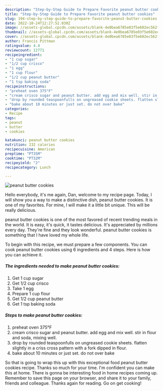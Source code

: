 ```yaml
---
description: "Step-by-Step Guide to Prepare Favorite peanut butter cookies"
title: "Step-by-Step Guide to Prepare Favorite peanut butter cookies"
slug: 194-step-by-step-guide-to-prepare-favorite-peanut-butter-cookies
date: 2022-10-24T12:27:52.030Z
image: //assets-global.cpcdn.com/assets/blank-4e0bea6785e03f5e602ec562f230caae08da540cada707380b4fe1bbebba43da.png
thumbnail: //assets-global.cpcdn.com/assets/blank-4e0bea6785e03f5e602ec562f230caae08da540cada707380b4fe1bbebba43da.png
cover: //assets-global.cpcdn.com/assets/blank-4e0bea6785e03f5e602ec562f230caae08da540cada707380b4fe1bbebba43da.png
author: Francis Pittman
ratingvalue: 4.4
reviewcount: 12771
recipeingredient:
- "1 cup sugar"
- "1/2 cup crisco"
- "1 egg"
- "1 cup flour"
- "1/2 cup peanut butter"
- "1 tsp baking soda"
recipeinstructions:
- "preheat oven 375°F"
- "cream crisco sugar and peanut butter. add egg and mix well. stir in flour and soda, mixing well."
- "drop by rounded teaspoonfulls on ungreased cookie sheets. flatten slightly in a criss cross pattern with a fork dipped in flour."
- "bake about 10 minutes or just set. do not over bake"
categories:
- Recipe
tags:
- peanut
- butter
- cookies

katakunci: peanut butter cookies 
nutrition: 232 calories
recipecuisine: American
preptime: "PT35M"
cooktime: "PT32M"
recipeyield: "2"
recipecategory: Lunch

---
```



![peanut butter cookies](//assets-global.cpcdn.com/assets/blank-4e0bea6785e03f5e602ec562f230caae08da540cada707380b4fe1bbebba43da.png)

Hello everybody, it's me again, Dan, welcome to my recipe page. Today, I will show you a way to make a distinctive dish, peanut butter cookies. It is one of my favorites. For mine, I will make it a little bit unique. This will be really delicious.



peanut butter cookies is one of the most favored of recent trending meals in the world. It is easy, it's quick, it tastes delicious. It's appreciated by millions every day. They're fine and they look wonderful. peanut butter cookies is something that I have loved my whole life.


To begin with this recipe, we must prepare a few components. You can cook peanut butter cookies using 6 ingredients and 4 steps. Here is how you can achieve it.

<!--inarticleads1-->

##### The ingredients needed to make peanut butter cookies:

1. Get 1 cup sugar
1. Get 1/2 cup crisco
1. Take 1 egg
1. Prepare 1 cup flour
1. Get 1/2 cup peanut butter
1. Get 1 tsp baking soda




<!--inarticleads2-->

##### Steps to make peanut butter cookies:

1. preheat oven 375°F
1. cream crisco sugar and peanut butter. add egg and mix well. stir in flour and soda, mixing well.
1. drop by rounded teaspoonfulls on ungreased cookie sheets. flatten slightly in a criss cross pattern with a fork dipped in flour.
1. bake about 10 minutes or just set. do not over bake




So that is going to wrap this up with this exceptional food peanut butter cookies recipe. Thanks so much for your time. I'm confident you can make this at home. There is gonna be interesting food in home recipes coming up. Remember to save this page on your browser, and share it to your family, friends and colleague. Thanks again for reading. Go on get cooking!
